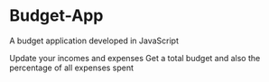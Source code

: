 # Budget-App
A budget application developed in JavaScript

Update your incomes and expenses
Get a total budget and also the percentage of all expenses spent
